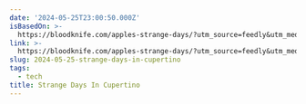 ```yaml
---
date: '2024-05-25T23:00:50.000Z'
isBasedOn: >-
  https://bloodknife.com/apples-strange-days/?utm_source=feedly&utm_medium=rss&utm_campaign=apples-strange-days
link: >-
  https://bloodknife.com/apples-strange-days/?utm_source=feedly&utm_medium=rss&utm_campaign=apples-strange-days
slug: 2024-05-25-strange-days-in-cupertino
tags:
  - tech
title: Strange Days In Cupertino
---
```

 
